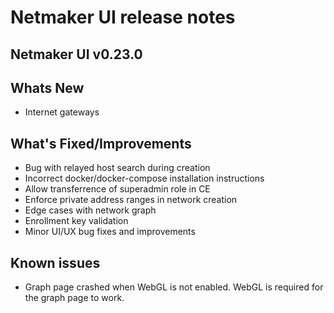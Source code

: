 # Netmaker UI release notes

## Netmaker UI v0.23.0

## Whats New
- Internet gateways

## What's Fixed/Improvements
- Bug with relayed host search during creation
- Incorrect docker/docker-compose installation instructions
- Allow transferrence of superadmin role in CE
- Enforce private address ranges in network creation
- Edge cases with network graph
- Enrollment key validation
- Minor UI/UX bug fixes and improvements


## Known issues
- Graph page crashed when WebGL is not enabled. WebGL is required for the graph page to work.
